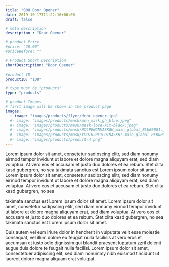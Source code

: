 ```yaml
---
title: "008 Door Opener"
date: 2019-10-17T11:22:16+06:00
draft: false

# meta description
description : "Door Opener"

# product Price
#price: "20.00"
#priceBefore: ""

# Product Short Description
shortDescription: "Door Opener"

#product ID
productID: "108"

# type must be "products"
type: "products"

# product Images
# first image will be shown in the product page
images:
  - image: "images/products/flyer/door_opener.jpg"
  #- image: "images/products/mask/men_mask_gh_blue.jpeg"
  #- image: "images/products/mask/mask-love-kit-black.jpeg"
  #- image: "images/products/mask/HOLPENGNMASKGH_main_global_BLUE0001.jpeg"
  #- image: "images/products/mask/YOUTH2PLYCOTMASKHT_main_global_RED0001.jpeg"
  #- image: "images/products/product-4.png"
---
```


Lorem ipsum dolor sit amet, consetetur sadipscing elitr, sed diam nonumy eirmod tempor invidunt ut labore et dolore magna aliquyam erat, sed diam voluptua. At vero eos et accusam et justo duo dolores et ea rebum. Stet clita kasd gubergren, no sea takimata sanctus est Lorem ipsum dolor sit amet. Lorem ipsum dolor sit amet, consetetur sadipscing elitr, sed diam nonumy eirmod tempor invidunt ut labore et dolore magna aliquyam erat, sed diam voluptua. At vero eos et accusam et justo duo dolores et ea rebum. Stet clita kasd gubergren, no sea 

takimata sanctus est Lorem ipsum dolor sit amet. Lorem ipsum dolor sit amet, consetetur sadipscing elitr, sed diam nonumy eirmod tempor invidunt ut labore et dolore magna aliquyam erat, sed diam voluptua. At vero eos et accusam et justo duo dolores et ea rebum. Stet clita kasd gubergren, no sea takimata sanctus est Lorem ipsum dolor sit amet.

Duis autem vel eum iriure dolor in hendrerit in vulputate velit esse molestie consequat, vel illum dolore eu feugiat nulla facilisis at vero eros et accumsan et iusto odio dignissim qui blandit praesent luptatum zzril delenit augue duis dolore te feugait nulla facilisi. Lorem ipsum dolor sit amet, consectetuer adipiscing elit, sed diam nonummy nibh euismod tincidunt ut laoreet dolore magna aliquam erat volutpat.
